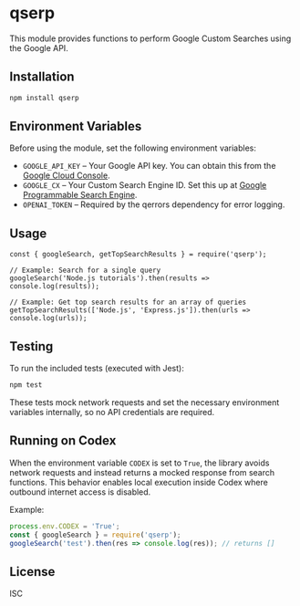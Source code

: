 # qserp

This module provides functions to perform Google Custom Searches using the Google API.

## Installation

```bash
npm install qserp
```

## Environment Variables
Before using the module, set the following environment variables:

- `GOOGLE_API_KEY` – Your Google API key. You can obtain this from the [Google Cloud Console](https://console.cloud.google.com/).
- `GOOGLE_CX` – Your Custom Search Engine ID. Set this up at [Google Programmable Search Engine](https://programmablesearchengine.google.com/).
- `OPENAI_TOKEN` – Required by the qerrors dependency for error logging.



## Usage

```
const { googleSearch, getTopSearchResults } = require('qserp');

// Example: Search for a single query
googleSearch('Node.js tutorials').then(results => console.log(results));

// Example: Get top search results for an array of queries
getTopSearchResults(['Node.js', 'Express.js']).then(urls => console.log(urls));
```

## Testing

To run the included tests (executed with Jest):

```bash
npm test
```

These tests mock network requests and set the necessary environment variables
internally, so no API credentials are required.

## Running on Codex

When the environment variable `CODEX` is set to `True`, the library avoids
network requests and instead returns a mocked response from search functions.
This behavior enables local execution inside Codex where outbound internet
access is disabled.

Example:

```javascript
process.env.CODEX = 'True';
const { googleSearch } = require('qserp');
googleSearch('test').then(res => console.log(res)); // returns []
```

## License

ISC
